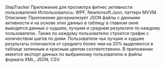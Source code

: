 StepTracker
Приложение для просмотра фитнес активности пользователей
Использовалось: WPF, Newtonsoft.Json, паттерн MVVM.
Описание: Приложение десериализует JSON файлы с данными активности и на основе
этих данных в таблицу в главном окне выводятся данные о худшем, лучшем и среднем
результате по каждому пользователю. Также по каждому пользователю строится график
с количеством шагов по дням. Пользователи чьи лучшие и худшие результаты отличаются
от среднего более чем на 20% выделяются в таблице зеленным и красным цветом соответственно.
В приложении имеется экспорт данных по выбранному пользователю в файлы формата XML, JSON, CSV.
